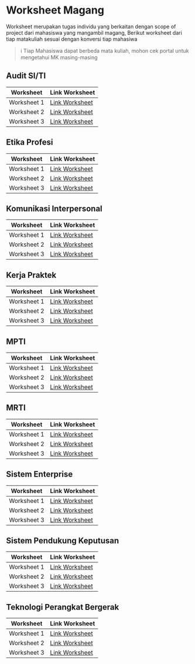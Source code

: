 # Worksheet Magang

Worksheet merupakan tugas individu yang berkaitan dengan scope of project dari mahasiswa yang mangambil magang, Berikut worksheet dari tiap matakuliah sesuai dengan konversi tiap mahasiwa

> :information_source: Tiap Mahasiswa dapat berbeda mata kuliah, mohon cek portal untuk mengetahui MK masing-masing

## Audit SI/TI

| Worksheet | Link Worksheet |
| -----------   | ----------- |
| Worksheet 1 | [Link Worksheet]() |
| Worksheet 2 | [Link Worksheet]() |
| Worksheet 3 | [Link Worksheet]() |


## Etika Profesi

| Worksheet | Link Worksheet |
| -----------   | ----------- |
| Worksheet 1 | [Link Worksheet]() |
| Worksheet 2 | [Link Worksheet]() |
| Worksheet 3 | [Link Worksheet]() |

## Komunikasi Interpersonal

| Worksheet | Link Worksheet |
| -----------   | ----------- |
| Worksheet 1 | [Link Worksheet]() |
| Worksheet 2 | [Link Worksheet]() |
| Worksheet 3 | [Link Worksheet]() |

## Kerja Praktek

| Worksheet | Link Worksheet |
| -----------   | ----------- |
| Worksheet 1 | [Link Worksheet]() |
| Worksheet 2 | [Link Worksheet]() |
| Worksheet 3 | [Link Worksheet]() |

## MPTI

| Worksheet | Link Worksheet |
| -----------   | ----------- |
| Worksheet 1 | [Link Worksheet]() |
| Worksheet 2 | [Link Worksheet]() |
| Worksheet 3 | [Link Worksheet]() |

## MRTI

| Worksheet | Link Worksheet |
| -----------   | ----------- |
| Worksheet 1 | [Link Worksheet]() |
| Worksheet 2 | [Link Worksheet]() |
| Worksheet 3 | [Link Worksheet]() |

## Sistem Enterprise

| Worksheet | Link Worksheet |
| -----------   | ----------- |
| Worksheet 1 | [Link Worksheet]() |
| Worksheet 2 | [Link Worksheet]() |
| Worksheet 3 | [Link Worksheet]() |

## Sistem Pendukung Keputusan

| Worksheet | Link Worksheet |
| -----------   | ----------- |
| Worksheet 1 | [Link Worksheet]() |
| Worksheet 2 | [Link Worksheet]() |
| Worksheet 3 | [Link Worksheet]() |


## Teknologi Perangkat Bergerak

| Worksheet | Link Worksheet |
| -----------   | ----------- |
| Worksheet 1 | [Link Worksheet]() |
| Worksheet 2 | [Link Worksheet]() |
| Worksheet 3 | [Link Worksheet]() |


